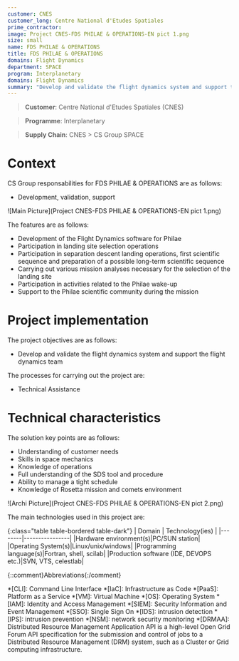 ```yaml
---
customer: CNES
customer_long: Centre National d'Etudes Spatiales
prime_contractor: 
image: Project CNES-FDS PHILAE & OPERATIONS-EN pict 1.png
size: small
name: FDS PHILAE & OPERATIONS
title: FDS PHILAE & OPERATIONS
domains: Flight Dynamics
department: SPACE
program: Interplanetary
domains: Flight Dynamics
summary: "Develop and validate the flight dynamics system and support the flight dynamics team"
---
```


> __Customer__\: Centre National d'Etudes Spatiales (CNES)

> __Programme__\: Interplanetary

> __Supply Chain__\: CNES >  CS Group SPACE


# Context


CS Group responsabilities for FDS PHILAE & OPERATIONS are as follows:
* Development, validation, support

![Main Picture](Project CNES-FDS PHILAE & OPERATIONS-EN pict 1.png)

The features are as follows:
* Development of the Flight Dynamics software for Philae
* Participation in landing site selection operations
* Participation in separation descent landing operations, first scientific sequence and preparation of a possible long-term scientific sequence
* Carrying out various mission analyses necessary for the selection of the landing site
* Participation in activities related to the Philae wake-up
* Support to the Philae scientific community during the mission

# Project implementation

The project objectives are as follows:
* Develop and validate the flight dynamics system and support the flight dynamics team

The processes for carrying out the project are:
* Technical Assistance

# Technical characteristics

The solution key points are as follows:
* Understanding of customer needs
* Skills in space mechanics
* Knowledge of operations
* Full understanding of the SDS tool and procedure
* Ability to manage a tight schedule
* Knowledge of Rosetta mission and comets environment

![Archi Picture](Project CNES-FDS PHILAE & OPERATIONS-EN pict 2.png)

The main technologies used in this project are:

{:class="table table-bordered table-dark"}
| Domain | Technology(ies) |
|--------|----------------|
|Hardware environment(s)|PC/SUN station|
|Operating System(s)|Linux/unix/windows|
|Programming language(s)|Fortran, shell, scilab|
|Production software (IDE, DEVOPS etc.)|SVN, VTS, celestlab|



{::comment}Abbreviations{:/comment}

*[CLI]: Command Line Interface
*[IaC]: Infrastructure as Code
*[PaaS]: Platform as a Service
*[VM]: Virtual Machine
*[OS]: Operating System
*[IAM]: Identity and Access Management
*[SIEM]: Security Information and Event Management
*[SSO]: Single Sign On
*[IDS]: intrusion detection
*[IPS]: intrusion prevention
*[NSM]: network security monitoring
*[DRMAA]: Distributed Resource Management Application API is a high-level Open Grid Forum API specification for the submission and control of jobs to a Distributed Resource Management (DRM) system, such as a Cluster or Grid computing infrastructure.
